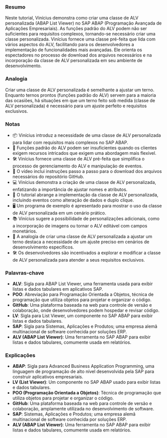### Resumo
Neste tutorial, Vinícius demonstra como criar uma classe de ALV personalizada (ABAP List Viewer) no SAP ABAP (Programação Avançada de Aplicações Empresariais). As funções padrão do ALV podem não ser suficientes para requisitos complexos, tornando-se necessário criar uma classe personalizada. Vinícius fornece uma classe pré-feita que lida com vários aspectos do ALV, facilitando para os desenvolvedores a implementação de funcionalidades mais avançadas. Ele orienta os espectadores no processo de download dos arquivos necessários e na incorporação da classe de ALV personalizada em seu ambiente de desenvolvimento.

### Analogia
Criar uma classe de ALV personalizada é semelhante a ajustar um terno. Enquanto ternos prontos (funções padrão do ALV) servem para a maioria das ocasiões, há situações em que um terno feito sob medida (classe de ALV personalizada) é necessário para um ajuste perfeito e requisitos exclusivos.

### Notas
- 📦 Vinícius introduz a necessidade de uma classe de ALV personalizada para lidar com requisitos mais complexos no SAP ABAP.
- 🔄 Funções padrão do ALV podem ser insuficientes quando os clientes exigem recursos intricados que exigem uma abordagem mais flexível.
- 🛠 Vinícius fornece uma classe de ALV pré-feita que simplifica o processo de gerenciamento do ALV e manipulação de eventos.
- 📄 O vídeo inclui instruções passo a passo para o download dos arquivos necessários do repositório GitHub.
- 💻 Vinícius demonstra a criação de uma classe de ALV personalizada, enfatizando a importância de ajustar nomes e atributos.
- 🚀 O tutorial abrange a implementação da classe de ALV personalizada, incluindo eventos como alteração de dados e duplo clique.
- 🖥 Um programa de exemplo é apresentado para mostrar o uso da classe de ALV personalizada em um cenário prático.
- 📚 Vinícius sugere a possibilidade de personalizações adicionais, como a incorporação de imagens ou tornar o ALV editável com campos monetários.
- 📏 A analogia de criar uma classe de ALV personalizada a ajustar um terno destaca a necessidade de um ajuste preciso em cenários de desenvolvimento específicos.
- 🛠 Os desenvolvedores são incentivados a explorar e modificar a classe de ALV personalizada para atender a seus requisitos exclusivos.

### Palavras-chave
- **ALV**: Sigla para ABAP List Viewer, uma ferramenta usada para exibir listas e dados tabulares em aplicativos SAP.
- **POO**: Abreviação para Programação Orientada a Objetos, técnica de programação que utiliza objetos para projetar e organizar o código.
- **GitHub**: Uma plataforma baseada na web para controle de versão e colaboração, onde desenvolvedores podem hospedar e revisar código.
- **LV**: Sigla para List Viewer, um componente no SAP ABAP para exibir listas e dados tabulares.
- **SAP**: Sigla para Sistemas, Aplicações e Produtos; uma empresa alemã multinacional de software conhecida por soluções ERP.
- **ALV (ABAP List Viewer)**: Uma ferramenta no SAP ABAP para exibir listas e dados tabulares, comumente usada em relatórios.

### Explicações
- **ABAP**: Sigla para Advanced Business Application Programming, uma linguagem de programação de alto nível desenvolvida pela SAP para construir aplicativos empresariais.
- **LV (List Viewer)**: Um componente no SAP ABAP usado para exibir listas e dados tabulares.
- **POO (Programação Orientada a Objetos)**: Técnica de programação que utiliza objetos para projetar e organizar o código.
- **GitHub**: Uma plataforma baseada na web para controle de versão e colaboração, amplamente utilizada no desenvolvimento de software.
- **SAP**: Sistemas, Aplicações e Produtos; uma empresa alemã multinacional de software conhecida por soluções ERP.
- **ALV (ABAP List Viewer)**: Uma ferramenta no SAP ABAP para exibir listas e dados tabulares, comumente usada em relatórios.
